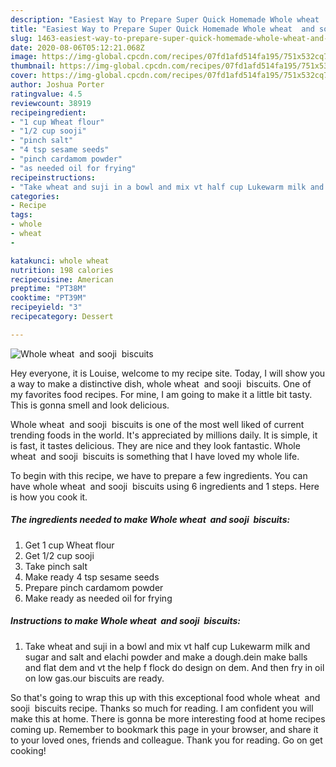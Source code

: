 ```yaml
---
description: "Easiest Way to Prepare Super Quick Homemade Whole wheat  and sooji  biscuits"
title: "Easiest Way to Prepare Super Quick Homemade Whole wheat  and sooji  biscuits"
slug: 1463-easiest-way-to-prepare-super-quick-homemade-whole-wheat-and-sooji-biscuits
date: 2020-08-06T05:12:21.068Z
image: https://img-global.cpcdn.com/recipes/07fd1afd514fa195/751x532cq70/whole-wheat-and-sooji-biscuits-recipe-main-photo.jpg
thumbnail: https://img-global.cpcdn.com/recipes/07fd1afd514fa195/751x532cq70/whole-wheat-and-sooji-biscuits-recipe-main-photo.jpg
cover: https://img-global.cpcdn.com/recipes/07fd1afd514fa195/751x532cq70/whole-wheat-and-sooji-biscuits-recipe-main-photo.jpg
author: Joshua Porter
ratingvalue: 4.5
reviewcount: 38919
recipeingredient:
- "1 cup Wheat flour"
- "1/2 cup sooji"
- "pinch salt"
- "4 tsp sesame seeds"
- "pinch cardamom powder"
- "as needed oil for frying"
recipeinstructions:
- "Take wheat and suji in a bowl and mix vt half cup Lukewarm milk and sugar and salt and elachi powder and make a dough.dein make balls and flat dem and vt the help f flock do design on dem. And then fry in oil on low gas.our biscuits are ready."
categories:
- Recipe
tags:
- whole
- wheat
- 

katakunci: whole wheat  
nutrition: 198 calories
recipecuisine: American
preptime: "PT38M"
cooktime: "PT39M"
recipeyield: "3"
recipecategory: Dessert

---
```



![Whole wheat  and sooji  biscuits](https://img-global.cpcdn.com/recipes/07fd1afd514fa195/751x532cq70/whole-wheat-and-sooji-biscuits-recipe-main-photo.jpg)

Hey everyone, it is Louise, welcome to my recipe site. Today, I will show you a way to make a distinctive dish, whole wheat  and sooji  biscuits. One of my favorites food recipes. For mine, I am going to make it a little bit tasty. This is gonna smell and look delicious.

Whole wheat  and sooji  biscuits is one of the most well liked of current trending foods in the world. It's appreciated by millions daily. It is simple, it is fast, it tastes delicious. They are nice and they look fantastic. Whole wheat  and sooji  biscuits is something that I have loved my whole life.




To begin with this recipe, we have to prepare a few ingredients. You can have whole wheat  and sooji  biscuits using 6 ingredients and 1 steps. Here is how you cook it.

<!--inarticleads1-->

##### The ingredients needed to make Whole wheat  and sooji  biscuits:

1. Get 1 cup Wheat flour
1. Get 1/2 cup sooji
1. Take pinch salt
1. Make ready 4 tsp sesame seeds
1. Prepare pinch cardamom powder
1. Make ready as needed oil for frying




<!--inarticleads2-->

##### Instructions to make Whole wheat  and sooji  biscuits:

1. Take wheat and suji in a bowl and mix vt half cup Lukewarm milk and sugar and salt and elachi powder and make a dough.dein make balls and flat dem and vt the help f flock do design on dem. And then fry in oil on low gas.our biscuits are ready.




So that's going to wrap this up with this exceptional food whole wheat  and sooji  biscuits recipe. Thanks so much for reading. I am confident you will make this at home. There is gonna be more interesting food at home recipes coming up. Remember to bookmark this page in your browser, and share it to your loved ones, friends and colleague. Thank you for reading. Go on get cooking!
